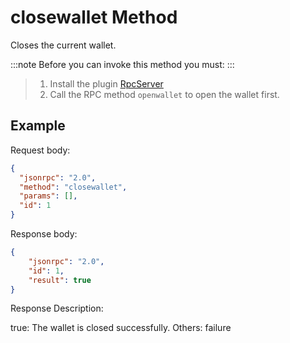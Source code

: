 # closewallet Method

Closes the current wallet.

:::note
 Before you can invoke this method you must:
:::
>
> 1. Install the plugin [RpcServer](https://github.com/neo-project/neo-modules/releases) 
> 2. Call the RPC method `openwallet` to open the wallet first.

## Example

Request body:

```json
{
  "jsonrpc": "2.0",
  "method": "closewallet",
  "params": [],
  "id": 1
}
```

Response body:

```json
{
    "jsonrpc": "2.0",
    "id": 1,
    "result": true
}
```

Response Description:

true: The wallet is closed successfully.
Others: failure